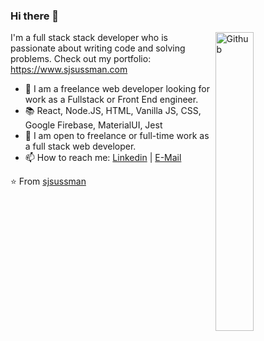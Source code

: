 ### Hi there 👋

<img width="35%" align="right" alt="Github" src="https://user-images.githubusercontent.com/48678280/88862734-4903af80-d201-11ea-968b-9c939d88a37c.gif" />

I'm a full stack stack developer who is passionate about writing code and solving problems. 
Check out my portfolio: https://www.sjsussman.com

- 🔭 I am a freelance web developer looking for work as a Fullstack or Front End engineer.
- 📚 React, Node.JS, HTML, Vanilla JS, CSS, Google Firebase, MaterialUI, Jest
- 👯 I am open to freelance or full-time work as a full stack web developer. 
- 📫 How to reach me: [Linkedin](https://www.linkedin.com/in/steven-sussman/) | [E-Mail](mailto:hello@sjsussman.com)

⭐️ From [sjsussman](https://github.com/sjsussman)
